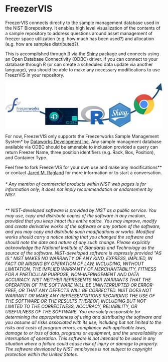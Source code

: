 # FreezerVIS

FreezerVIS connects directly to the sample management database used in the NIST Biorepository. It enables high level visualization of the contents of a sample repository to address questions around asset management of freezer space utilization (e.g. how much has been used?) and allocation (e.g. how are samples distributed?).

This is accomplished through [R](https://www.r-project.org/) via the [Shiny](https://shiny.rstudio.com/) package and connects using an Open Database Connectivity (ODBC) driver. If you can connect to your database through R (or can create a scheduled data update via another language), you should be able to make any necessary modifications to use FreezrVIS in your repository.

![alt-text](https://github.com/jmr-nist-gov/FreezerVIS/blob/master/www/example_flow.jpg)

For now, FreezerVIS only supports the Freezerworks Sample Management System* by [Dataworks Development Inc](https://freezerworks.com/). Any sample managment database available via ODBC should be amenable to inclusion provided a query can return Freezer Name, three position identifiers (e.g. Rack, Box, Position), and Container Type.

Feel free to fork FreezerVIS for your own use and make any modifications** or contact [Jared M. Ragland](mailto:jared.ragland@nist.gov?subject=FreezerVIS) for more information or to start a conversation.



###### * Any mention of commercial products within NIST web pages is for information only; it does not imply recommendation or endorsement by NIST.

###### ** NIST-developed software is provided by NIST as a public service. You may use, copy and distribute copies of the software in any medium, provided that you keep intact this entire notice. You may improve, modify and create derivative works of the software or any portion of the software, and you may copy and distribute such modifications or works. Modified works should carry a notice stating that you changed the software and should note the date and nature of any such change. Please explicitly acknowledge the National Institute of Standards and Technology as the source of the software. NIST-developed software is expressly provided "AS IS." NIST MAKES NO WARRANTY OF ANY KIND, EXPRESS, IMPLIED, IN FACT OR ARISING BY OPERATION OF LAW, INCLUDING, WITHOUT LIMITATION, THE IMPLIED WARRANTY OF MERCHANTABILITY, FITNESS FOR A PARTICULAR PURPOSE, NON-INFRINGEMENT AND DATA ACCURACY. NIST NEITHER REPRESENTS NOR WARRANTS THAT THE OPERATION OF THE SOFTWARE WILL BE UNINTERRUPTED OR ERROR-FREE, OR THAT ANY DEFECTS WILL BE CORRECTED. NIST DOES NOT WARRANT OR MAKE ANY REPRESENTATIONS REGARDING THE USE OF THE SOFTWARE OR THE RESULTS THEREOF, INCLUDING BUT NOT LIMITED TO THE CORRECTNESS, ACCURACY, RELIABILITY, OR USEFULNESS OF THE SOFTWARE. You are solely responsible for determining the appropriateness of using and distributing the software and you assume all risks associated with its use, including but not limited to the risks and costs of program errors, compliance with applicable laws, damage to or loss of data, programs or equipment, and the unavailability or interruption of operation. This software is not intended to be used in any situation where a failure could cause risk of injury or damage to property. The software developed by NIST employees is not subject to copyright protection within the United States.
